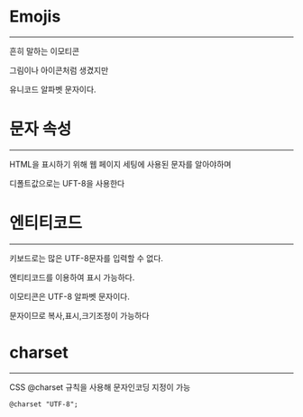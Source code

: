 # Emojis
-----------------------

흔히 말하는 이모티콘

그림이나 아이콘처럼 생겼지만 

유니코드 알파벳 문자이다.

# 문자 속성
------------------

HTML을 표시하기 위해 웹 페이지 세팅에 사용된 문자를 알아야하며

디폴트값으로는 UFT-8을 사용한다 

# 엔티티코드
------------------
키보드로는 많은 UTF-8문자를 입력할 수 없다.

엔티티코드를 이용하여 표시 가능하다.

이모티콘은 UTF-8 알파벳 문자이다.

문자이므로 복사,표시,크기조정이 가능하다

# charset
----------------

CSS \@charset 규칙을 사용해 문자인코딩 지정이 가능

```
@charset "UTF-8";
```
